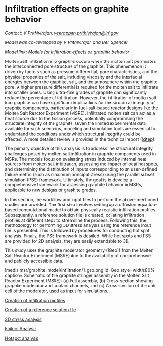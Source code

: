 # Infiltration effects on graphite behavior

*Contact: V Prithivirajan, <veerappan.prithivirajan@inl.gov>*

*Model was co-developed by V Prithivirajan and Ben Spencer*

*Model link: [Models for Infiltration effects on graphite behavior](https://github.com/idaholab/virtual_test_bed/tree/main/msr/graphite_model/infiltration)*

Molten salt infiltration into graphite occurs when the molten salt permeates the interconnected pore structure of the graphite. This phenomenon is driven by factors such as pressure differential, pore characteristics,
and the physical properties of the salt, including viscosity and the interfacial energies between the graphite, salt, and the atmosphere within the graphite pore. A higher pressure differential is required for the molten salt
to infiltrate into smaller pores. Using ultra-fine grades of graphite can significantly reduce the percentage of infiltration. However, the infiltration of molten salt into graphite can have significant implications for the
structural integrity of graphite components, particularly in fuel-salt-based reactor designs like the Molten Salt Reactor Experiment (MSRE). Infiltrated molten salt can act as a heat source due to the fission process,
potentially compromising the structural integrity of the graphite. Given the limited experimental data available for such scenarios, modeling and simulation tools are essential to understand the conditions under which
structural integrity could be affected. A more detailed review is provided in the technical report ([!citep](Prithivi2024)).

The primary objective of this analysis is to address the structural integrity challenges posed by molten salt infiltration in graphite components used in MSRs. The models focus on evaluating stress induced by internal heat sources from molten salt infiltration, assessing the impact of local hot spots, and determining the distribution of inputs corresponding to an user-defined failure metric (such as maximum principal stress) using the parallel subset simulation (PSS) framework. Ultimately, the goal is to develop a comprehensive framework for assessing graphite behavior in MSRs, applicable to new designs or graphite grades.

In this section, the workflow and input files to perform the above-mentioned studies are provided. The first step involves setting up a diffusion equation-based computational model to obtain physically realistic infiltration profiles. Subsequently, a reference solution file is created, collating infiltration profiles at different steps to streamline the process. Following this, the methodology for performing 3D stress analysis using the reference input file is presented. This is followed by procedures for conducting hot spot analysis. Finally, the PSS framework is detailed. While hot spots and PSS are provided for 2D analysis, they are easily extendable to 3D.

This study uses the graphite moderator geometry ([Geo]) from the Molten Salt Reactor Experiment (MSRE) due to the availability of comprehensive and publicly accessible data.

!media msr/graphite_model/infiltration/1_geo.png
      id=Geo
      style=width:80%
      caption= Schematic of the graphite stringer assembly in the Molten Salt Reactor Experiment (MSRE): (a) Full assembly, (b) Cross-section showing graphite moderator and coolant channels, and (c) Cross-section of the unit cell of the moderator, used as input for simulations.

[Creation of infiltration profiles](infiltration_profile.md)

[Creation of a reference solution file](reference_solution_file.md)

[3D stress analysis](stress_analysis.md)

[Failure Analysis](failure_analysis.md)

[Hotspot analysis](hotspot.md)

